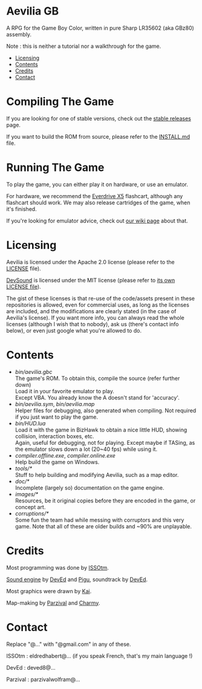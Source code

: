 # Aevilia GB

A RPG for the Game Boy Color, written in pure Sharp LR35602 (aka GBz80) assembly.

Note : this is neither a tutorial nor a walkthrough for the game.


- [Licensing](#licensing)
- [Contents](#contents)
- [Credits](#credits)
- [Contact](#contact)


# Compiling The Game

If you are looking for one of stable versions, check out the [stable releases](http://github.com/ISSOtm/Aevilia-GB/releases/tag/stable) page.

If you want to build the ROM from source, please refer to the [INSTALL.md](http://github.com/ISSOtm/Aevilia-GB/blob/master/INSTALL.md) file.


# Running The Game

To play the game, you can either play it on hardware, or use an emulator.

For hardware, we recommend the [Everdrive X5](https://krikzz.com/store/home/47-everdrive-gb.html) flashcart, although any flashcart should work. We may also release cartridges of the game, when it's finished.

If you're looking for emulator advice, check out [our wiki page](http://github.com/ISSOtm/Aevilia-GB/wiki/Emulators) about that.


# Licensing

Aevilia is licensed under the Apache 2.0 license (please refer to the [LICENSE](http://github.com/ISSOtm/Aevilia-GB/blob/master/LICENSE) file).

[DevSound](http://github.com/DevEd2/DevSound/) is licensed under the MIT license (please refer to [its own LICENSE file](http://github.com/DevEd2/DevSound/blob/master/LICENSE)).

The gist of these licenses is that re-use of the code/assets present in these repositories is allowed, even for commercial uses, as long as the licenses are included, and the modifications are clearly stated (in the case of Aevilia's license). If you want more info, you can always read the whole licenses (although I wish that to nobody), ask us (there's contact info below), or even just google what you're allowed to do.


# Contents

- _bin/aevilia.gbc_<br/>
  The game's ROM. To obtain this, compile the source (refer further down)<br>Load it in your favorite emulator to play.<br/>
  Except VBA. You already know the A doesn't stand for 'accuracy'.<br/>
- _bin/aevilia.sym_, _bin/aevilia.map_<br/>
  Helper files for debugging, also generated when compiling. Not required if you just want to play the game.
- _bin/HUD.lua_<br/>
  Load it with the game in BizHawk to obtain a nice little HUD, showing collision, interaction boxes, etc.<br/>
  Again, useful for debugging, not for playing. Except maybe if TASing, as the emulator slows down a lot (20~40 fps) while using it.
- _compiler.offline.exe_, _compiler.online.exe_<br/>
  Help build the game on Windows.
- _tools/*_<br/>
  Stuff to help building and modifying Aevilia, such as a map editor.
- _doc/*_<br/>
  Incomplete (largely so) documentation on the game engine.
- _images/*_<br/>
  Resources, be it original copies before they are encoded in the game, or concept art.
- _corruptions/*_<br/>
  Some fun the team had while messing with corruptors and this very game. Note that all of these are older builds and ~90% are unplayable.


# Credits

Most programming was done by [ISSOtm](http://github.com/ISSOtm/).

[Sound engine](http://github.com/DevEd2/DevSound/) by [DevEd](http://github.com/DevEd2/) and [Pigu](http://github.com/Pigu-A/), soundtrack by [DevEd](http://github.com/DevEd2/).

Most graphics were drawn by [Kai](http://github.com/kaikun97).

Map-making by [Parzival](http://github.com/ParzivalWolfram/) and [Charmy](http://github.com/CharmyBee99).


# Contact

Replace "@..." with "@gmail.com" in any of these.

ISSOtm   : eldredhabert@... (if you speak French, that's my main language !)

DevEd    : deved8@...

Parzival : parzivalwolfram@...
  
